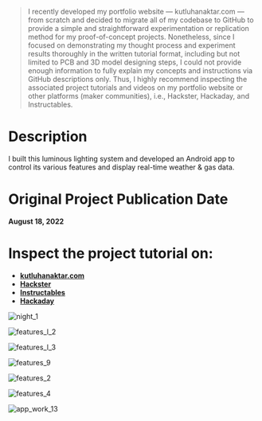 > I recently developed my portfolio website — kutluhanaktar.com — from scratch and decided to migrate all of my codebase to GitHub to provide a simple and straightforward experimentation or replication method for my proof-of-concept projects. Nonetheless, since I focused on demonstrating my thought process and experiment results thoroughly in the written tutorial format, including but not limited to PCB and 3D model designing steps, I could not provide enough information to fully explain my concepts and instructions via GitHub descriptions only. Thus, I highly recommend inspecting the associated project tutorials and videos on my portfolio website or other platforms (maker communities), i.e., Hackster, Hackaday, and Instructables.

# Description

I built this luminous lighting system and developed an Android app to control its various features and display real-time weather & gas data.

# Original Project Publication Date

**August 18, 2022**

# Inspect the project tutorial on:

- **[kutluhanaktar.com](https://www.kutluhanaktar.com/projects/BLE_Mobile_Star_Wars_Remote_Lamp_w_Weather_Gas_Station/)**
- **[Hackster](https://www.hackster.io/kutluhan-aktar/ble-mobile-star-wars-remote-lamp-w-weather-gas-station-754da3)**
- **[Instructables](https://www.instructables.com/BLE-Mobile-Star-Wars-Remote-Lamp-W-Weather-Gas-Sta/)**
- **[Hackaday](https://hackaday.io/project/186875-ble-mobile-star-wars-remote-lamp-weather-station)**

![night_1](https://github.com/user-attachments/assets/57c7d229-c617-4e1e-b3ff-794768de2b3f)

![features_l_2](https://github.com/user-attachments/assets/4b394094-ea6e-4122-9aca-d61d7e4ffd35)

![features_l_3](https://github.com/user-attachments/assets/34ce1fc1-86d1-44c0-b19f-41638a2be534)

![features_9](https://github.com/user-attachments/assets/74b9f21c-e7a2-49b9-a3c8-6f5fadc59d73)

![features_2](https://github.com/user-attachments/assets/01a98fc8-6803-409d-a5bb-a0afc48ed765)

![features_4](https://github.com/user-attachments/assets/1607fd40-b179-48d6-a092-e2c4ba97a9dd)

![app_work_13](https://github.com/user-attachments/assets/c5e46661-a1c4-4d3e-bd9f-d553138cb115)
